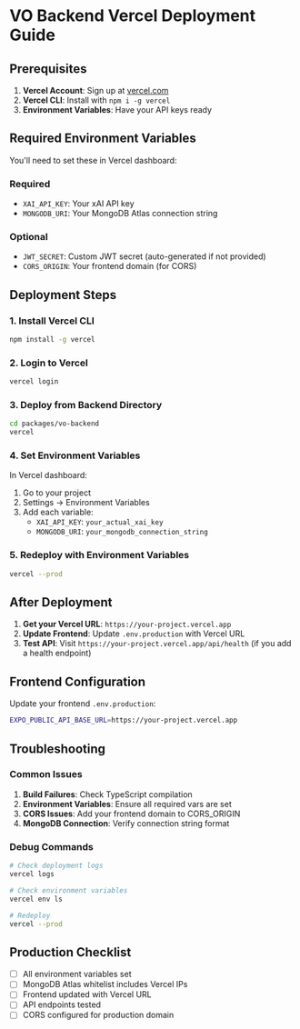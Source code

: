# VO Backend Vercel Deployment Guide

## Prerequisites

1. **Vercel Account**: Sign up at [vercel.com](https://vercel.com)
2. **Vercel CLI**: Install with `npm i -g vercel`
3. **Environment Variables**: Have your API keys ready

## Required Environment Variables

You'll need to set these in Vercel dashboard:

### Required
- `XAI_API_KEY`: Your xAI API key
- `MONGODB_URI`: Your MongoDB Atlas connection string

### Optional
- `JWT_SECRET`: Custom JWT secret (auto-generated if not provided)
- `CORS_ORIGIN`: Your frontend domain (for CORS)

## Deployment Steps

### 1. Install Vercel CLI
```bash
npm install -g vercel
```

### 2. Login to Vercel
```bash
vercel login
```

### 3. Deploy from Backend Directory
```bash
cd packages/vo-backend
vercel
```

### 4. Set Environment Variables
In Vercel dashboard:
1. Go to your project
2. Settings → Environment Variables
3. Add each variable:
   - `XAI_API_KEY`: `your_actual_xai_key`
   - `MONGODB_URI`: `your_mongodb_connection_string`

### 5. Redeploy with Environment Variables
```bash
vercel --prod
```

## After Deployment

1. **Get your Vercel URL**: `https://your-project.vercel.app`
2. **Update Frontend**: Update `.env.production` with Vercel URL
3. **Test API**: Visit `https://your-project.vercel.app/api/health` (if you add a health endpoint)

## Frontend Configuration

Update your frontend `.env.production`:
```bash
EXPO_PUBLIC_API_BASE_URL=https://your-project.vercel.app
```

## Troubleshooting

### Common Issues
1. **Build Failures**: Check TypeScript compilation
2. **Environment Variables**: Ensure all required vars are set
3. **CORS Issues**: Add your frontend domain to CORS_ORIGIN
4. **MongoDB Connection**: Verify connection string format

### Debug Commands
```bash
# Check deployment logs
vercel logs

# Check environment variables
vercel env ls

# Redeploy
vercel --prod
```

## Production Checklist

- [ ] All environment variables set
- [ ] MongoDB Atlas whitelist includes Vercel IPs
- [ ] Frontend updated with Vercel URL
- [ ] API endpoints tested
- [ ] CORS configured for production domain
